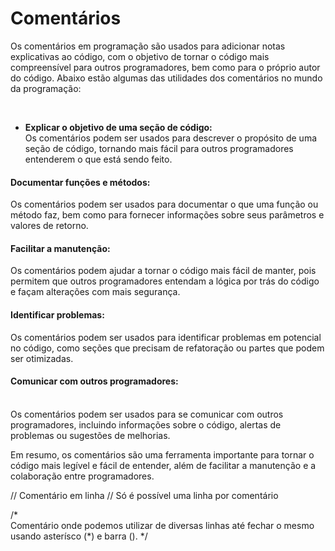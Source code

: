 # Comentários

Os comentários em programação são usados para adicionar notas explicativas ao código, com o objetivo de tornar o código mais compreensível para outros programadores, bem como para o próprio autor do código. Abaixo estão algumas das utilidades dos comentários no mundo da programação:

</br>

* __Explicar o objetivo de uma seção de código:__ </br>
Os comentários podem ser usados para descrever o propósito de uma seção de código, tornando mais fácil para outros programadores entenderem o que está sendo feito.</br>

#### __Documentar funções e métodos:__ </br>
Os comentários podem ser usados para documentar o que uma função ou método faz, bem como para fornecer informações sobre seus parâmetros e valores de retorno.</br>

#### __Facilitar a manutenção:__ </br>
Os comentários podem ajudar a tornar o código mais fácil de manter, pois permitem que outros programadores entendam a lógica por trás do código e façam alterações com mais segurança.</br>

#### __Identificar problemas:__ </br>
Os comentários podem ser usados para identificar problemas em potencial no código, como seções que precisam de refatoração ou partes que podem ser otimizadas.</br>

#### __Comunicar com outros programadores:__ 
</br>Os comentários podem ser usados para se comunicar com outros programadores, incluindo informações sobre o código, alertas de problemas ou sugestões de melhorias.</br>

Em resumo, os comentários são uma ferramenta importante para tornar o código mais legível e fácil de entender, além de facilitar a manutenção e a colaboração entre programadores.


// Comentário em linha
// Só é possível uma linha por comentário 


/*  
    Comentário onde podemos utilizar de diversas linhas
    até fechar o mesmo usando asterísco (*) e barra ().
*/